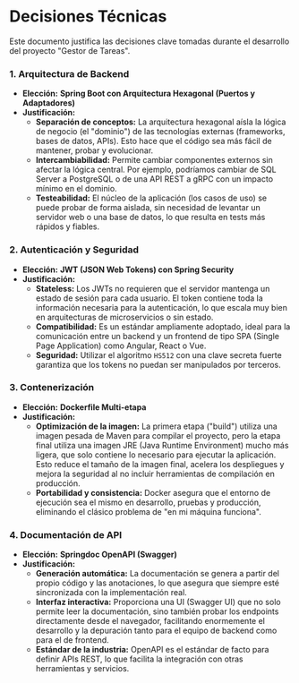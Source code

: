 # Decisiones Técnicas

Este documento justifica las decisiones clave tomadas durante el desarrollo del proyecto "Gestor de Tareas".

### 1. Arquitectura de Backend

- **Elección:** **Spring Boot con Arquitectura Hexagonal (Puertos y Adaptadores)**
- **Justificación:**
    - **Separación de conceptos:** La arquitectura hexagonal aísla la lógica de negocio (el "dominio") de las tecnologías externas (frameworks, bases de datos, APIs). Esto hace que el código sea más fácil de mantener, probar y evolucionar.
    - **Intercambiabilidad:** Permite cambiar componentes externos sin afectar la lógica central. Por ejemplo, podríamos cambiar de SQL Server a PostgreSQL o de una API REST a gRPC con un impacto mínimo en el dominio.
    - **Testeabilidad:** El núcleo de la aplicación (los casos de uso) se puede probar de forma aislada, sin necesidad de levantar un servidor web o una base de datos, lo que resulta en tests más rápidos y fiables.

### 2. Autenticación y Seguridad

- **Elección:** **JWT (JSON Web Tokens) con Spring Security**
- **Justificación:**
    - **Stateless:** Los JWTs no requieren que el servidor mantenga un estado de sesión para cada usuario. El token contiene toda la información necesaria para la autenticación, lo que escala muy bien en arquitecturas de microservicios o sin estado.
    - **Compatibilidad:** Es un estándar ampliamente adoptado, ideal para la comunicación entre un backend y un frontend de tipo SPA (Single Page Application) como Angular, React o Vue.
    - **Seguridad:** Utilizar el algoritmo `HS512` con una clave secreta fuerte garantiza que los tokens no puedan ser manipulados por terceros.

### 3. Contenerización

- **Elección:** **Dockerfile Multi-etapa**
- **Justificación:**
    - **Optimización de la imagen:** La primera etapa ("build") utiliza una imagen pesada de Maven para compilar el proyecto, pero la etapa final utiliza una imagen JRE (Java Runtime Environment) mucho más ligera, que solo contiene lo necesario para ejecutar la aplicación. Esto reduce el tamaño de la imagen final, acelera los despliegues y mejora la seguridad al no incluir herramientas de compilación en producción.
    - **Portabilidad y consistencia:** Docker asegura que el entorno de ejecución sea el mismo en desarrollo, pruebas y producción, eliminando el clásico problema de "en mi máquina funciona".

### 4. Documentación de API

- **Elección:** **Springdoc OpenAPI (Swagger)**
- **Justificación:**
    - **Generación automática:** La documentación se genera a partir del propio código y las anotaciones, lo que asegura que siempre esté sincronizada con la implementación real.
    - **Interfaz interactiva:** Proporciona una UI (Swagger UI) que no solo permite leer la documentación, sino también probar los endpoints directamente desde el navegador, facilitando enormemente el desarrollo y la depuración tanto para el equipo de backend como para el de frontend.
    - **Estándar de la industria:** OpenAPI es el estándar de facto para definir APIs REST, lo que facilita la integración con otras herramientas y servicios. 